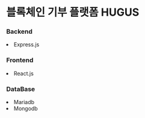 <h1>블록체인 기부 플랫폼 HUGUS</h1>

<div>
    <h3>Backend</h3>
    <li>Express.js</li>
</div>

<div>
    <h3>Frontend</h3>   
    <li>React.js</li>
</div>

<div>
    <h3>DataBase</h3>
    <li>Mariadb</li>
    <li>Mongodb</li>
</div>


